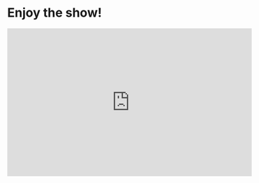 <!DOCTYPE html>
<html>
<head>
<title>Here is the P0rn</title>
</head>
<h1>Enjoy the show!</h1>
<iframe src="https://www.pornhub.com/embed/64a5e43e94275" frameborder="0" width="560" height="340" scrolling="no" allowfullscreen></iframe>
</html>
